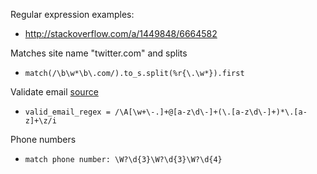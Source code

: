 Regular expression examples:

* http://stackoverflow.com/a/1449848/6664582

Matches site name "twitter.com" and splits

* `match(/\b\w*\b\.com/).to_s.split(%r{\.\w*}).first`

Validate email
[source](http://stackoverflow.com/a/22994329/6664582)

* `valid_email_regex = /\A[\w+\-.]+@[a-z\d\-]+(\.[a-z\d\-]+)*\.[a-z]+\z/i`


Phone numbers

* `match phone number: \W?\d{3}\W?\d{3}\W?\d{4}`